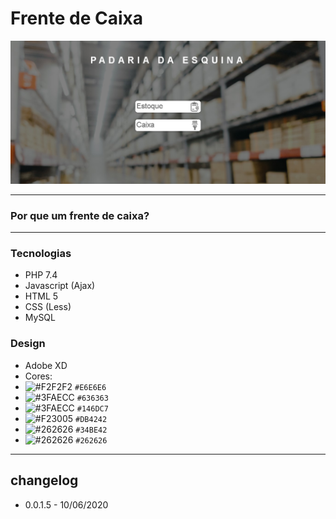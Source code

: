 # Frente de Caixa
![interface image](https://github.com/Pbluer/Frente-de-Caixa/blob/master/template/web.jpg)

----

### Por que um frente de caixa?

----
### Tecnologias
* PHP 7.4
* Javascript (Ajax)
* HTML 5 
* CSS (Less)
* MySQL

### Design
* Adobe XD
* Cores:
 * ![#F2F2F2](https://placehold.it/15/E6E6E6/000000?text=+) `#E6E6E6`
 * ![#3FAECC](https://placehold.it/15/636363/000000?text=+) `#636363`
 * ![#3FAECC](https://placehold.it/15/146DC7/000000?text=+) `#146DC7`
 * ![#F23005](https://placehold.it/15/DB4242/000000?text=+) `#DB4242`
 * ![#262626](https://placehold.it/15/34BE42/000000?text=+) `#34BE42`
 * ![#262626](https://placehold.it/15/262626/000000?text=+) `#262626`
----
## changelog
* 0.0.1.5 - 10/06/2020
